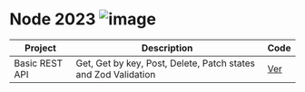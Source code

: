 # Node 2023 ![image](https://github.com/pGarciaAndres/node-2023/assets/30140745/0dd4adf1-3cfc-462f-b84d-e1551d28105f)




| Project       | Description                                                     | Code                                  |
| ------------- | --------------------------------------------------------------- | ------------------------------------- |
| Basic REST API| Get, Get by key, Post, Delete, Patch states and Zod Validation  | [Ver](projects/04-express-rest-api/)  |
